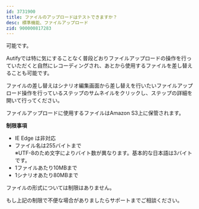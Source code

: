 ```yaml
---
id: 3731900
title: ファイルのアップロードはテストできますか？
desc: 標準機能、ファイルアップロード
zid: 900000817283
---
```


可能です。<br>

Autifyでは特に気にすることなく普段どおりファイルアップロードの操作を行っていただくと自然にレコーディングされ、あとから使用するファイルを差し替えることも可能です。

ファイルの差し替えはシナリオ編集画面から差し替えを行いたいファイルアップロード操作を行っているステップのサムネイルをクリックし、ステップの詳細を開いて行ってください。

ファイルアップロードに使用するファイルはAmazon S3上に保管されます。<br>

**制限事項**

*   IE Edge は非対応
*   ファイル名は255バイトまで<br>※UTF-8のため文字によりバイト数が異なります。基本的な日本語は3バイトです。
*   1ファイルあたり10MBまで
*   1シナリオあたり80MBまで

ファイルの形式については制限はありません。

もし上記の制限で不便な場合がありましたらサポートまでご相談ください。